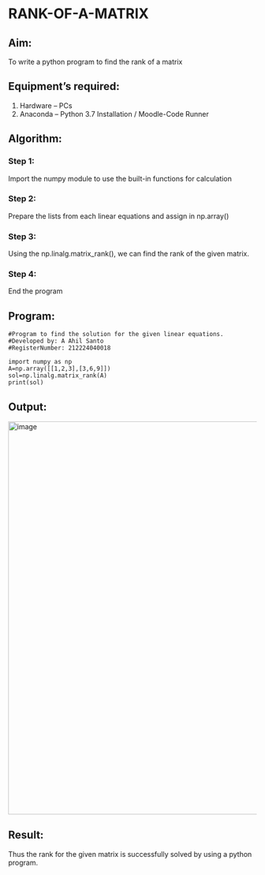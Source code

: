 # RANK-OF-A-MATRIX
## Aim:
To write a python program to find the rank of a matrix
## Equipment’s required:
1. 	Hardware – PCs
2. 	Anaconda – Python 3.7 Installation / Moodle-Code Runner
## Algorithm:
### Step 1: 
Import the numpy module to use the built-in functions for calculation
### Step 2: 
Prepare the lists from each linear equations and assign in np.array()
### Step 3: 
Using the np.linalg.matrix_rank(), we can find the rank of the given matrix.
### Step 4: 
End the program

## Program:

```
#Program to find the solution for the given linear equations.
#Developed by: A Ahil Santo
#RegisterNumber: 212224040018

import numpy as np
A=np.array([[1,2,3],[3,6,9]])
sol=np.linalg.matrix_rank(A)
print(sol)
```

## Output:

<img width="1232" height="797" alt="image" src="https://github.com/user-attachments/assets/3c504885-020f-4e64-b118-de00b6ac0e2c" />


## Result:
Thus the rank for the given matrix is successfully solved by  using a python program.

